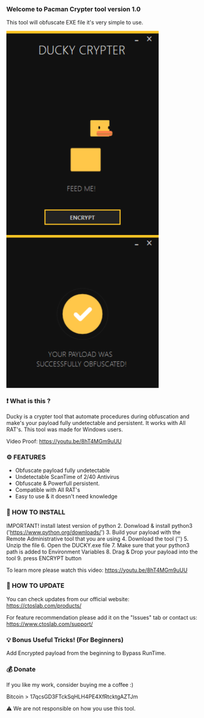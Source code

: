 ### Welcome to Pacman Crypter tool version 1.0

This tool will obfuscate EXE file it's very simple to use.

<img src="Screenshots/Start.png" width=400 align="center">
<img src="Screenshots/Finish.png" width=400 align="center">

### ❗ What is this ?

Ducky is a crypter tool that automate procedures during obfuscation and make's your payload fully undetectable and persistent. It works with All RAT's. This tool was made for Windows users.

Video Proof: https://youtu.be/8hT4MGm9uUU

### ⚙️ FEATURES

- Obfuscate payload fully undetectable
- Undetectable ScanTime of 2/40 Antivirus
- Obfuscate & Powerfull persistent.
- Compatible with All RAT's
- Easy to use & it doesn't need knowledge

### 📖 HOW TO INSTALL
IMPORTANT! install latest version of python
2. Donwload & install python3 ('https://www.python.org/downloads/')
3. Build your payload with the Remote Administrative tool that you are using
4. Download the tool ('')
5. Unzip the file
6. Open the DUCKY.exe file
7. Make sure that your python3 path is added to Environment Variables
8. Drag & Drop your payload into the tool
9. press ENCRYPT button

To learn more please watch this video: https://youtu.be/8hT4MGm9uUU

### 📡 HOW TO UPDATE

You can check updates from our official website:
https://ctoslab.com/products/


For feature recommendation please add it on the "Issues" tab or contact us:
https://www.ctoslab.com/support/

### 💡 Bonus Useful Tricks! (For Beginners)

Add Encrypted payload from the beginning to Bypass RunTime.

### 💰 Donate

If you like my work, consider buying me a coffee :)

Bitcoin > 17qcsGD3FTckSqHLH4PE4XfRtcktgAZTJm

⚠️ We are not responsible on how you use this tool. 
